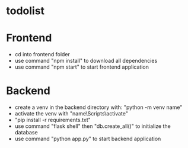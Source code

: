 # todolist

# Frontend
- cd into frontend folder
- use command "npm install" to download all dependencies
- use command "npm start" to start frontend application

# Backend
- create a venv in the backend directory with: "python -m venv name"
- activate the venv with "name\Scripts\activate"
- "pip install -r requirements.txt"
- use command "flask shell" then "db.create_all()" to initialize the database
- use command "python app.py" to start backend application
